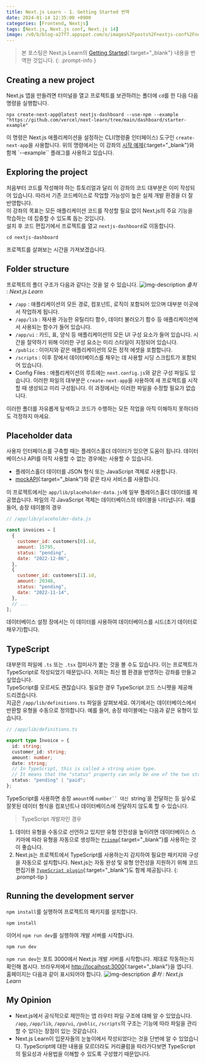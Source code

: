 ```yaml
---
title: Next.js Learn - 1. Getting Started 번역
date: 2024-01-14 12:35:00 +0900
categories: [Frontend, Nextjs]
tags: [Next.js, Next.js conf, Next.js 14]
image: /v0/b/blog-a27f7.appspot.com/o/images%2Fposts%2Fnextjs-conf%2Fnextjs.png?alt=media&token=09247773-9707-4dd1-b3ca-3fe7f943497a
---
```


> 본 포스팅은 Next.js Learn의 [Getting Started](https://nextjs.org/learn/dashboard-app/getting-started){:target="\_blank"} 내용을 번역한 것입니다.
{: .prompt-info }

## Creating a new project

Next.js 앱을 만들려면 터미널을 열고 프로젝트를 보관하려는 폴더에 `cd`를 한 다음 다음 명령을 실행합니다.

```shell
npx create-next-app@latest nextjs-dashboard --use-npm --example "https://github.com/vercel/next-learn/tree/main/dashboard/starter-example"
```

이 명령은 Next.js 애플리케이션을 설정하는 CLI(명령줄 인터페이스) 도구인 `create-next-app`을 사용합니다. 위의 명령에서는 이 강좌의 [시작 예제](https://github.com/vercel/next-learn/tree/main/dashboard/starter-example){:target="\_blank"}와 함께 `--example`` 플래그를 사용하고 있습니다.

## Exploring the project

처음부터 코드를 작성해야 하는 튜토리얼과 달리 이 강좌의 코드 대부분은 이미 작성되어 있습니다. 따라서 기존 코드베이스로 작업할 가능성이 높은 실제 개발 환경을 더 잘 반영합니다. <br />
이 강좌의 목표는 모든 애플리케이션 코드를 작성할 필요 없이 Next.js의 주요 기능을 학습하는 데 집중할 수 있도록 돕는 것입니다. <br />
설치 후 코드 편집기에서 프로젝트를 열고 `nextjs-dashboard`로 이동합니다.

```shell
cd nextjs-dashboard
```

프로젝트를 살펴보는 시간을 가져보겠습니다.

## Folder structure

프로젝트의 폴더 구조가 다음과 같다는 것을 알 수 있습니다.
![img-description](/v0/b/blog-a27f7.appspot.com/o/images%2Fposts%2Fgetting-started%2Ffolder-structure.png?alt=media&token=238b6c3f-f741-487b-930b-2a95662b0d95)
_출처 : Next.js Learn_

- `/app` : 애플리케이션의 모든 경로, 컴포넌트, 로직이 포함되어 있으며 대부분 이곳에서 작업하게 됩니다.
- `/app/lib` : 재사용 가능한 유틸리티 함수, 데이터 불러오기 함수 등 애플리케이션에서 사용되는 함수가 들어 있습니다.
- `/app/ui` : 카드, 표, 양식 등 애플리케이션의 모든 UI 구성 요소가 들어 있습니다. 시간을 절약하기 위해 이러한 구성 요소는 미리 스타일이 지정되어 있습니다.
- `/public` : 이미지와 같은 애플리케이션의 모든 정적 에셋을 포함합니다.
- `/scripts` : 이후 장에서 데이터베이스를 채우는 데 사용할 시딩 스크립트가 포함되어 있습니다.
- Config Files : 애플리케이션의 루트에는 `next.config.js`와 같은 구성 파일도 있습니다. 이러한 파일의 대부분은 `create-next-app`을 사용하여 새 프로젝트를 시작할 때 생성되고 미리 구성됩니다. 이 과정에서는 이러한 파일을 수정할 필요가 없습니다.

이러한 폴더를 자유롭게 탐색하고 코드가 수행하는 모든 작업을 아직 이해하지 못하더라도 걱정하지 마세요.

## Placeholder data

사용자 인터페이스를 구축할 때는 플레이스홀더 데이터가 있으면 도움이 됩니다. 데이터베이스나 API를 아직 사용할 수 없는 경우에는 사용할 수 있습니다.

- 플레이스홀더 데이터를 JSON 형식 또는 JavaScript 객체로 사용합니다.
- [mockAPI](https://mockapi.io/){:target="\_blank"}와 같은 타사 서비스를 사용합니다.

이 프로젝트에서는 `app/lib/placeholder-data.js`에 일부 플레이스홀더 데이터를 제공했습니다. 파일의 각 JavaScript 객체는 데이터베이스의 테이블을 나타냅니다. 예를 들어, 송장 테이블의 경우

```javascript
// /app/lib/placeholder-data.js

const invoices = [
  {
    customer_id: customers[0].id,
    amount: 15795,
    status: "pending",
    date: "2022-12-06",
  },
  {
    customer_id: customers[1].id,
    amount: 20348,
    status: "pending",
    date: "2022-11-14",
  },
  // ...
];
```

데이터베이스 설정 장에서는 이 데이터를 사용하여 데이터베이스를 시드(초기 데이터로 채우기)합니다.

## TypeScript

대부분의 파일에 `.ts` 또는 `.tsx` 접미사가 붙는 것을 볼 수도 있습니다. 이는 프로젝트가 TypeScript로 작성되었기 때문입니다. 저희는 최신 웹 환경을 반영하는 강좌를 만들고 싶었습니다. <br />
TypeScript를 모르셔도 괜찮습니다. 필요한 경우 TypeScript 코드 스니펫을 제공해 드리겠습니다. <br/>
지금은 `/app/lib/definitions.ts` 파일을 살펴보세요. 여기에서는 데이터베이스에서 반환할 유형을 수동으로 정의합니다. 예를 들어, 송장 테이블에는 다음과 같은 유형이 있습니다.

```typescript
// /app/lib/definitions.ts

export type Invoice = {
  id: string;
  customer_id: string;
  amount: number;
  date: string;
  // In TypeScript, this is called a string union type.
  // It means that the "status" property can only be one of the two strings: 'pending' or 'paid'.
  status: "pending" | "paid";
};
```

TypeScript를 사용하면 송장 `amount`에 ` number`` 대신  `string`을 전달하는 등 실수로 잘못된 데이터 형식을 컴포넌트나 데이터베이스에 전달하지 않도록 할 수 있습니다.

> TypeScript 개발자인 경우

1. 데이터 유형을 수동으로 선언하고 있지만 유형 안전성을 높이려면 데이터베이스 스키마에 따라 유형을 자동으로 생성하는 [`Prisma`](https://www.prisma.io/){:target="\_blank"}를 사용하는 것이 좋습니다.
2. Next.js는 프로젝트에서 TypeScript를 사용하는지 감지하여 필요한 패키지와 구성을 자동으로 설치합니다. Next.js는 자동 완성 및 유형 안전성을 지원하기 위해 코드 편집기용 [`TypeScript plugin`](https://nextjs.org/docs/app/building-your-application/configuring/typescript#typescript-plugin){:target="\_blank"}도 함께 제공됩니다.
   {: .prompt-tip }

## Running the development server

`npm install`를 실행하여 프로젝트의 패키지를 설치합니다.

```shell
npm install
```

이어서 `npm run dev`를 실행하여 개발 서버를 시작합니다.

```shell
npm run dev
```

`npm run dev`는 포트 3000에서 Next.js 개발 서버를 시작합니다. 제대로 작동하는지 확인해 봅시다. 브라우저에서 [http://localhost:3000](http://localhost:3000){:target="\_blank"}을 엽니다. 홈페이지는 다음과 같이 표시되어야 합니다.
![img-description](/v0/b/blog-a27f7.appspot.com/o/images%2Fposts%2Fgetting-started%2Fhomepage.png?alt=media&token=d3373c19-7753-4143-8246-0e160a17daad)
_출처 : Next.js Learn_

## My Opinion

- Next.js에서 공식적으로 제안하는 앱 라우터 파일 구조에 대해 알 수 있었습니다. `/app`, `/app/lib`, `/app/ui`, `/public`, `/scripts`의 구조는 기능에 따라 파일을 관리할 수 있다는 장점이 있는 것같습니다.
- Next.js Learn이 입문자들의 눈높이에서 작성되었다는 것을 단번에 알 수 있었습니다. TypeScript에 대한 내용을 모르더라도 커리큘럼을 따라가다보면 TypeScript의 필요성과 사용법을 이해할 수 있도록 구성했기 때문입니다.
